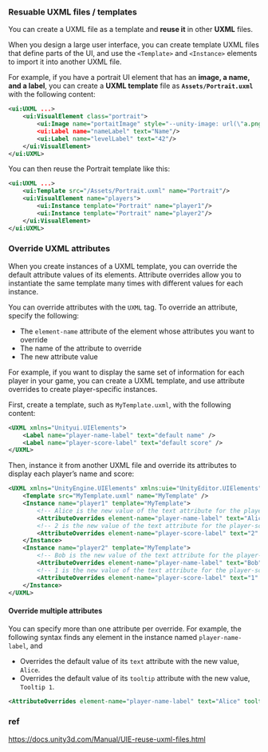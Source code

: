 ### Resuable UXML files / templates

You can create a UXML file as a template and **reuse it** in other **UXML** files.


When you design a large user interface, you can create template UXML files that define parts of the UI, and use the `<Template>` and `<Instance>` elements to import it into another UXML file.

For example, if you have a portrait UI element that has an **image, a name, and a label**, you can create a **UXML template** file as **`Assets/Portrait.uxml`** with the following content:

```xml
<ui:UXML ...>
    <ui:VisualElement class="portrait">
        <ui:Image name="portaitImage" style="--unity-image: url(\"a.png\")"/>
        <ui:Label name="nameLabel" text="Name"/>
        <ui:Label name="levelLabel" text="42"/>
    </ui:VisualElement>
</ui:UXML>

```
You can then reuse the Portrait template like this:

```xml
<ui:UXML ...>
    <ui:Template src="/Assets/Portrait.uxml" name="Portrait"/>
    <ui:VisualElement name="players">
        <ui:Instance template="Portrait" name="player1"/>
        <ui:Instance template="Portrait" name="player2"/>
    </ui:VisualElement>
</ui:UXML>
```

### Override UXML attributes
When you create instances of a UXML template, you can override the default attribute values of its elements. Attribute overrides allow you to instantiate the same template many times with different values for each instance.

You can override attributes with the `UXML` tag. To override an attribute, specify the following:

-   The `element-name` attribute of the element whose attributes you want to override
-   The name of the attribute to override
-   The new attribute value

For example, if you want to display the same set of information for each player in your game, you can create a UXML template, and use attribute overrides to create player-specific instances.

First, create a template, such as `MyTemplate.uxml`, with the following content:

```xml
<UXML xmlns="Unityui.UIElements">
    <Label name="player-name-label" text="default name" />
    <Label name="player-score-label" text="default score" />
</UXML>
```

Then, instance it from another UXML file and override its attributes to display each player’s name and score:

```xml
<UXML xmlns="UnityEngine.UIElements" xmlns:uie="UnityEditor.UIElements">
    <Template src="MyTemplate.uxml" name="MyTemplate" />
    <Instance name="player1" template="MyTemplate">
        <!-- Alice is the new value of the text attribute for the player-name-label -->
        <AttributeOverrides element-name="player-name-label" text="Alice" /> 
        <!-- 2 is the new value of the text attribute for the player-score-label -->
        <AttributeOverrides element-name="player-score-label" text="2" />
    </Instance>
    <Instance name="player2" template="MyTemplate">
        <!-- Bob is the new value of the text attribute for the player-name-label -->
        <AttributeOverrides element-name="player-name-label" text="Bob" />
        <!-- 1 is the new value of the text attribute for the player-score-label -->
        <AttributeOverrides element-name="player-score-label" text="1" />
    </Instance>
</UXML>
```

#### Override multiple attributes

You can specify more than one attribute per override. For example, the following syntax finds any element in the instance named `player-name-label`, and

-   Overrides the default value of its `text` attribute with the new value, `Alice`.
-   Overrides the default value of its `tooltip` attribute with the new value, `Tooltip 1`.

```xml
<AttributeOverrides element-name="player-name-label" text="Alice" tooltip="Toolt
```

### ref 
https://docs.unity3d.com/Manual/UIE-reuse-uxml-files.html


